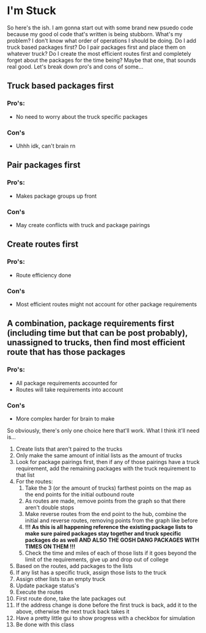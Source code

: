 <H1>I'm Stuck</H1>

<p>So here's the ish. I am gonna start out with some brand new psuedo code because my good ol code that's written is being 
stubborn. What's my problem? I don't know what order of operations I should be doing. Do I add truck based packages first?
Do I pair packages first and place them on whatever truck? Do I create the most efficient routes first and completely forget 
about the packages for the time being? Maybe that one, that sounds real good. Let's break down pro's and cons of some...</p>

<H2>Truck based packages first</H2>
<H3>Pro's:</H3>
<ul>
<li>No need to worry about the truck specific packages</li>
</ul>

<H3>Con's</H3>
<ul>
<li>Uhhh idk, can't brain rn</li>
</ul>

<H2>Pair packages first</H2>
<H3>Pro's:</H3>
<ul>
<li>Makes package groups up front</li>
</ul>

<H3>Con's</H3>
<ul>
<li>May create conflicts with truck and package pairings</li>
</ul>

<H2>Create routes first</H2>
<H3>Pro's:</H3>
<ul>
<li>Route efficiency done</li>
</ul>

<H3>Con's</H3>
<ul>
<li>Most efficient routes might not account for other package requirements</li>
</ul>

<H2>A combination, package requirements first (including time but that can be post probably), unassigned to trucks, then find most efficient route that has those packages</H2>
<H3>Pro's:</H3>
<ul>
<li>All package requirements accounted for</li>
<li>Routes will take requirements into account</li>
</ul>

<H3>Con's</H3>
<ul>
<li>More complex harder for brain to make</li>
</ul>

<p>So obviously, there's only one choice here that'll work. What I think it'll need is...</p>

<ol>
<li>Create lists that aren't paired to the trucks</li>
<li>Only make the same amount of initial lists as the amount of trucks</li>
<li>Look for package pairings first, then if any of those pairings have a truck requirement, add the remaining packages 
with the truck requirement to that list</li>
<li>For the routes:
    <ol>
    <li>Take the 3 (or the amount of trucks) farthest points on the map as the end points for the initial outbound route</li>
    <li>As routes are made, remove points from the graph so that there aren't double stops</li>
    <li>Make reverse routes from the end point to the hub, combine the initial and reverse routes, removing points from 
    the graph like before</li>
    <li><b>!!! As this is all happening reference the existing package lists to make sure paired packages stay together and
    truck specific packages do as well AND ALSO THE GOSH DANG PACKAGES WITH TIMES ON THEM !!!</b></li>
    <li>Check the time and miles of each of those lists if it goes beyond the limit of the requirements, give up and 
    drop out of college</li>
    </ol>
</li>
<li>Based on the routes, add packages to the lists</li>
<li>If any list has a specific truck, assign those lists to the truck</li>
<li>Assign other lists to an empty truck</li>
<li>Update package status's</li>
<li>Execute the routes</li>
<li>First route done, take the late packages out</li>
<li>If the address change is done before the first truck is back, add it to the above, otherwise the next truck back takes it</li>
<li>Have a pretty little gui to show progress with a checkbox for simulation</li>
<li>Be done with this class</li>
</ol>